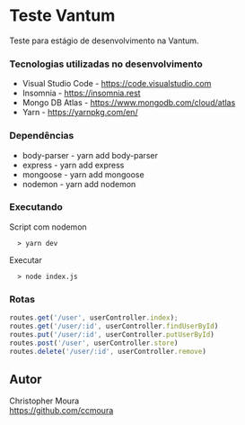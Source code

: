 # Teste Vantum

Teste para estágio de desenvolvimento na Vantum.

### Tecnologias utilizadas no desenvolvimento

* Visual Studio Code - https://code.visualstudio.com
* Insomnia - https://insomnia.rest
* Mongo DB Atlas - https://www.mongodb.com/cloud/atlas
* Yarn - https://yarnpkg.com/en/

### Dependências

* body-parser - yarn add body-parser
* express - yarn add express
* mongoose - yarn add mongoose
* nodemon - yarn add nodemon

### Executando

Script com nodemon
```
  > yarn dev
```
Executar
```
  > node index.js
```
### Rotas

```javascript
routes.get('/user', userController.index);
routes.get('/user/:id', userController.findUserById)
routes.put('/user/:id', userController.putUserById)
routes.post('/user', userController.store)
routes.delete('/user/:id', userController.remove)
```

## Autor

Christopher Moura  
https://github.com/ccmoura
